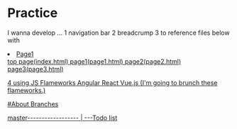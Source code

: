 # Practice

I wanna develop ...
  1 navigation bar
  2 breadcrump
  3 to reference files below with <li><a href="page1.html">Page1</li>
	  top page(index.html)
		page1(page1.html)
		page2(page2.html)
		page3(page3.html)
		
  4 using JS Flameworks Angular React Vue.js
	  (I'm going to brunch these flameworks.)
  

#About Branches

master------------------
|
---Todo list
